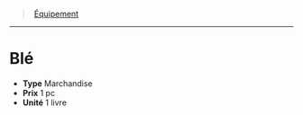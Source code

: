 ﻿---
!EquipmentItem
Type: Marchandise
Price: 1 pc
Unity: 1 livre
Id: equipment_hd.md#blé
ParentLink: equipment_hd.md#Équipement
Name: Blé
ParentName: Équipement
NameLevel: 1
Attributes:
  Name: Blé
  Markdown: >+
    # <!--Name-->Blé<!--/Name-->


    - **Type** <!--Type-->Marchandise<!--/Type-->

    - **Prix** <!--Price-->1 pc<!--/Price-->

    - **Unité** <!--Unity-->1 livre<!--/Unity-->

  Type: Marchandise
  Price: 1 pc
  Unity: 1 livre
AttributesDictionary: >+
  Name: Blé

  Markdown: >+

    # <!--Name-->Blé<!--/Name-->





    - **Type** <!--Type-->Marchandise<!--/Type-->



    - **Prix** <!--Price-->1 pc<!--/Price-->



    - **Unité** <!--Unity-->1 livre<!--/Unity-->



  Type: Marchandise

  Price: 1 pc

  Unity: 1 livre

---
> [Équipement](hd_equipment.md)

---

# Blé

- **Type** Marchandise
- **Prix** 1 pc
- **Unité** 1 livre

